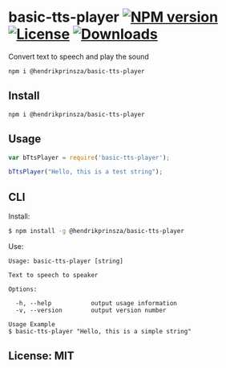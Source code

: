 # basic-tts-player [![NPM version](https://badge.fury.io/js/%40hendrikprinsza%2Fbasic-tts-player.png?branch=master)](http://badge.fury.io/js/%40hendrikprinsza%2Fbasic-tts-player) [![License](https://img.shields.io/badge/license-MIT-brightgreen.svg?style=flat-square)](#licensemit) [![Downloads](https://img.shields.io/npm/dt/%40hendrikprinsza%2Fbasic-tts-player.svg)](https://npmjs.org/package/%40hendrikprinsza%2Fbasic-tts-player)

Convert text to speech and play the sound

```
npm i @hendrikprinsza/basic-tts-player
```

## Install

```
npm i @hendrikprinsza/basic-tts-player
```

## Usage

```javascript
var bTtsPlayer = require('basic-tts-player');

bTtsPlayer("Hello, this is a test string");
```

## CLI

Install:

```bash
$ npm install -g @hendrikprinsza/basic-tts-player
```

Use:

```text
Usage: basic-tts-player [string]

Text to speech to speaker

Options:

  -h, --help           output usage information
  -v, --version        output version number

Usage Example
$ basic-tts-player "Hello, this is a simple string"
```

## License: MIT
